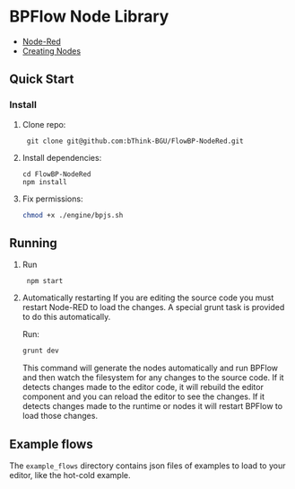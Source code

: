 # BPFlow Node Library

- [Node-Red](http://nodered.org)
- [Creating Nodes](https://nodered.org/docs/creating-nodes/)

## Quick Start

### Install

1. Clone repo:
   
        git clone git@github.com:bThink-BGU/FlowBP-NodeRed.git
   
2. Install dependencies:
   
       cd FlowBP-NodeRed
       npm install
3. Fix permissions:
   ```bash
   chmod +x ./engine/bpjs.sh
   ```

## Running

1. Run

        npm start

2. Automatically restarting
   If you are editing the source code you must restart Node-RED to load the changes. A special grunt task is provided to do this automatically.
   
   Run:

   ```bash
   grunt dev
   ``` 
   This command will generate the nodes automatically and run BPFlow and then watch the filesystem for any changes to the source code. If it detects changes made to the editor code, it will rebuild the editor component and you can reload the editor to see the changes. If it detects changes made to the runtime or nodes it will restart BPFlow to load those changes.

## Example flows
The ```example_flows``` directory contains json files of examples to load to your editor, like the hot-cold example. 
